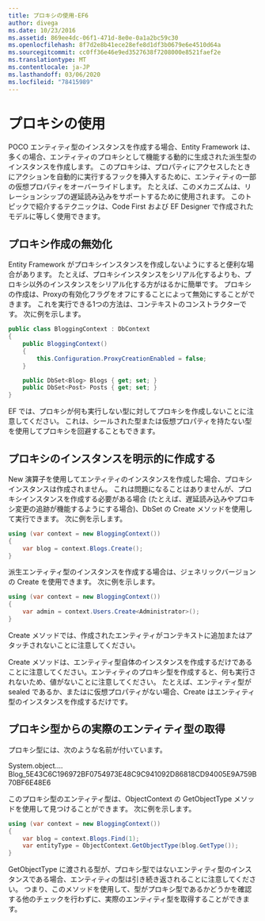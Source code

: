 ```yaml
---
title: プロキシの使用-EF6
author: divega
ms.date: 10/23/2016
ms.assetid: 869ee4dc-06f1-471d-8e0e-0a1a2bc59c30
ms.openlocfilehash: 8f7d2e8b41ece28efe8d1df3b0679e6e4510d64a
ms.sourcegitcommit: cc0ff36e46e9ed3527638f7208000e8521faef2e
ms.translationtype: MT
ms.contentlocale: ja-JP
ms.lasthandoff: 03/06/2020
ms.locfileid: "78415989"
---
```

# <a name="working-with-proxies"></a>プロキシの使用
POCO エンティティ型のインスタンスを作成する場合、Entity Framework は、多くの場合、エンティティのプロキシとして機能する動的に生成された派生型のインスタンスを作成します。 このプロキシは、プロパティにアクセスしたときにアクションを自動的に実行するフックを挿入するために、エンティティの一部の仮想プロパティをオーバーライドします。 たとえば、このメカニズムは、リレーションシップの遅延読み込みをサポートするために使用されます。 このトピックで紹介するテクニックは、Code First および EF Designer で作成されたモデルに等しく使用できます。  

## <a name="disabling-proxy-creation"></a>プロキシ作成の無効化  

Entity Framework がプロキシインスタンスを作成しないようにすると便利な場合があります。 たとえば、プロキシインスタンスをシリアル化するよりも、プロキシ以外のインスタンスをシリアル化する方がはるかに簡単です。 プロキシの作成は、Proxyの有効化フラグをオフにすることによって無効にすることができます。 これを実行できる1つの方法は、コンテキストのコンストラクターです。 次に例を示します。  

``` csharp
public class BloggingContext : DbContext
{
    public BloggingContext()
    {
        this.Configuration.ProxyCreationEnabled = false;
    }  

    public DbSet<Blog> Blogs { get; set; }
    public DbSet<Post> Posts { get; set; }
}
```  

EF では、プロキシが何も実行しない型に対してプロキシを作成しないことに注意してください。 これは、シールされた型または仮想プロパティを持たない型を使用してプロキシを回避することもできます。  

## <a name="explicitly-creating-an-instance-of-a-proxy"></a>プロキシのインスタンスを明示的に作成する  

New 演算子を使用してエンティティのインスタンスを作成した場合、プロキシインスタンスは作成されません。 これは問題になることはありませんが、プロキシインスタンスを作成する必要がある場合 (たとえば、遅延読み込みやプロキシ変更の追跡が機能するようにする場合)、DbSet の Create メソッドを使用して実行できます。 次に例を示します。  

``` csharp
using (var context = new BloggingContext())
{
    var blog = context.Blogs.Create();
}
```  

派生エンティティ型のインスタンスを作成する場合は、ジェネリックバージョンの Create を使用できます。 次に例を示します。  

``` csharp
using (var context = new BloggingContext())
{
    var admin = context.Users.Create<Administrator>();
}
```  

Create メソッドでは、作成されたエンティティがコンテキストに追加またはアタッチされないことに注意してください。  

Create メソッドは、エンティティ型自体のインスタンスを作成するだけであることに注意してください。エンティティのプロキシ型を作成すると、何も実行されないため、値がないことに注意してください。 たとえば、エンティティ型が sealed であるか、またはに仮想プロパティがない場合、Create はエンティティ型のインスタンスを作成するだけです。  

## <a name="getting-the-actual-entity-type-from-a-proxy-type"></a>プロキシ型からの実際のエンティティ型の取得  

プロキシ型には、次のような名前が付いています。  

System.object.... Blog_5E43C6C196972BF0754973E48C9C941092D86818CD94005E9A759B70BF6E48E6  

このプロキシ型のエンティティ型は、ObjectContext の GetObjectType メソッドを使用して見つけることができます。 次に例を示します。  

``` csharp
using (var context = new BloggingContext())
{
    var blog = context.Blogs.Find(1);
    var entityType = ObjectContext.GetObjectType(blog.GetType());
}
```  

GetObjectType に渡される型が、プロキシ型ではないエンティティ型のインスタンスである場合、エンティティの型は引き続き返されることに注意してください。 つまり、このメソッドを使用して、型がプロキシ型であるかどうかを確認する他のチェックを行わずに、実際のエンティティ型を取得することができます。  
